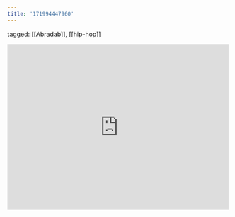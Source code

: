 ```yaml
---
title: '171994447960'
---
```

tagged: [[Abradab]], [[hip-hop]]
<iframe allow="accelerometer; autoplay; clipboard-write; encrypted-media; gyroscope; picture-in-picture" allowfullscreen="" frameborder="0" height="375" id="youtube_iframe" src="https://www.youtube.com/embed/11T11uG1Io0?feature=oembed&amp;enablejsapi=1&amp;origin=https://safe.txmblr.com&amp;wmode=opaque" width="500"></iframe>